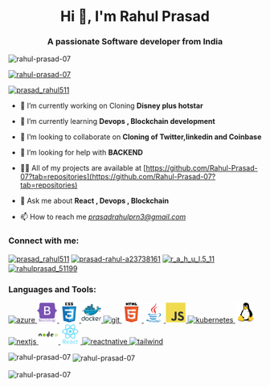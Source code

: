 <h1 align="center">Hi 👋, I'm Rahul Prasad</h1>
<h3 align="center">A passionate Software developer from India</h3>

<p align="left"> <img src="https://komarev.com/ghpvc/?username=rahul-prasad-07&label=Profile%20views&color=0e75b6&style=flat" alt="rahul-prasad-07" /> </p>

<p align="left"> <a href="https://github.com/ryo-ma/github-profile-trophy"><img src="https://github-profile-trophy.vercel.app/?username=rahul-prasad-07" alt="rahul-prasad-07" /></a> </p>

<p align="left"> <a href="https://twitter.com/prasad_rahul511" target="blank"><img src="https://img.shields.io/twitter/follow/prasad_rahul511?logo=twitter&style=for-the-badge" alt="prasad_rahul511" /></a> </p>

- 🔭 I’m currently working on Cloning **Disney plus hotstar**

- 🌱 I’m currently learning **Devops , Blockchain development**

- 👯 I’m looking to collaborate on **Cloning of Twitter,linkedin and Coinbase**

- 🤝 I’m looking for help with **BACKEND**

- 👨‍💻 All of my projects are available at [https://github.com/Rahul-Prasad-07?tab=repositories](https://github.com/Rahul-Prasad-07?tab=repositories)

- 💬 Ask me about **React , Devops , Blockchain**

- 📫 How to reach me *prasadrahulprn3@gmail.com*

<h3 align="left">Connect with me:</h3>
<p align="left">
<a href="https://twitter.com/prasad_rahul511" target="blank"><img align="center" src="https://raw.githubusercontent.com/rahuldkjain/github-profile-readme-generator/master/src/images/icons/Social/twitter.svg" alt="prasad_rahul511" height="30" width="40" /></a>
<a href="https://linkedin.com/in/prasad-rahul-a23738161" target="blank"><img align="center" src="https://raw.githubusercontent.com/rahuldkjain/github-profile-readme-generator/master/src/images/icons/Social/linked-in-alt.svg" alt="prasad-rahul-a23738161" height="30" width="40" /></a>
<a href="https://instagram.com/r_a_h_u_l.5_11" target="blank"><img align="center" src="https://raw.githubusercontent.com/rahuldkjain/github-profile-readme-generator/master/src/images/icons/Social/instagram.svg" alt="r_a_h_u_l.5_11" height="30" width="40" /></a>
<a href="https://www.leetcode.com/rahulprasad_51199" target="blank"><img align="center" src="https://raw.githubusercontent.com/rahuldkjain/github-profile-readme-generator/master/src/images/icons/Social/leet-code.svg" alt="rahulprasad_51199" height="30" width="40" /></a>
</p>

<h3 align="left">Languages and Tools:</h3>
<p align="left"> <a href="https://azure.microsoft.com/en-in/" target="_blank" rel="noreferrer"> <img src="https://www.vectorlogo.zone/logos/microsoft_azure/microsoft_azure-icon.svg" alt="azure" width="40" height="40"/> </a> <a href="https://getbootstrap.com" target="_blank" rel="noreferrer"> <img src="https://raw.githubusercontent.com/devicons/devicon/master/icons/bootstrap/bootstrap-plain-wordmark.svg" alt="bootstrap" width="40" height="40"/> </a> <a href="https://www.w3schools.com/css/" target="_blank" rel="noreferrer"> <img src="https://raw.githubusercontent.com/devicons/devicon/master/icons/css3/css3-original-wordmark.svg" alt="css3" width="40" height="40"/> </a> <a href="https://www.docker.com/" target="_blank" rel="noreferrer"> <img src="https://raw.githubusercontent.com/devicons/devicon/master/icons/docker/docker-original-wordmark.svg" alt="docker" width="40" height="40"/> </a> <a href="https://git-scm.com/" target="_blank" rel="noreferrer"> <img src="https://www.vectorlogo.zone/logos/git-scm/git-scm-icon.svg" alt="git" width="40" height="40"/> </a> <a href="https://www.w3.org/html/" target="_blank" rel="noreferrer"> <img src="https://raw.githubusercontent.com/devicons/devicon/master/icons/html5/html5-original-wordmark.svg" alt="html5" width="40" height="40"/> </a> <a href="https://www.java.com" target="_blank" rel="noreferrer"> <img src="https://raw.githubusercontent.com/devicons/devicon/master/icons/java/java-original.svg" alt="java" width="40" height="40"/> </a> <a href="https://developer.mozilla.org/en-US/docs/Web/JavaScript" target="_blank" rel="noreferrer"> <img src="https://raw.githubusercontent.com/devicons/devicon/master/icons/javascript/javascript-original.svg" alt="javascript" width="40" height="40"/> </a> <a href="https://kubernetes.io" target="_blank" rel="noreferrer"> <img src="https://www.vectorlogo.zone/logos/kubernetes/kubernetes-icon.svg" alt="kubernetes" width="40" height="40"/> </a> <a href="https://www.linux.org/" target="_blank" rel="noreferrer"> <img src="https://raw.githubusercontent.com/devicons/devicon/master/icons/linux/linux-original.svg" alt="linux" width="40" height="40"/> </a> <a href="https://nextjs.org/" target="_blank" rel="noreferrer"> <img src="https://cdn.worldvectorlogo.com/logos/nextjs-2.svg" alt="nextjs" width="40" height="40"/> </a> <a href="https://nodejs.org" target="_blank" rel="noreferrer"> <img src="https://raw.githubusercontent.com/devicons/devicon/master/icons/nodejs/nodejs-original-wordmark.svg" alt="nodejs" width="40" height="40"/> </a> <a href="https://reactjs.org/" target="_blank" rel="noreferrer"> <img src="https://raw.githubusercontent.com/devicons/devicon/master/icons/react/react-original-wordmark.svg" alt="react" width="40" height="40"/> </a> <a href="https://reactnative.dev/" target="_blank" rel="noreferrer"> <img src="https://reactnative.dev/img/header_logo.svg" alt="reactnative" width="40" height="40"/> </a> <a href="https://tailwindcss.com/" target="_blank" rel="noreferrer"> <img src="https://www.vectorlogo.zone/logos/tailwindcss/tailwindcss-icon.svg" alt="tailwind" width="40" height="40"/> </a> </p>

<p><img align="left" src="https://github-readme-stats.vercel.app/api/top-langs?username=rahul-prasad-07&show_icons=true&locale=en&layout=compact" alt="rahul-prasad-07" /></p>

<p>&nbsp;<img align="center" src="https://github-readme-stats.vercel.app/api?username=rahul-prasad-07&show_icons=true&locale=en" alt="rahul-prasad-07" /></p>

<p><img align="center" src="https://github-readme-streak-stats.herokuapp.com/?user=rahul-prasad-07&" alt="rahul-prasad-07" /></p>
